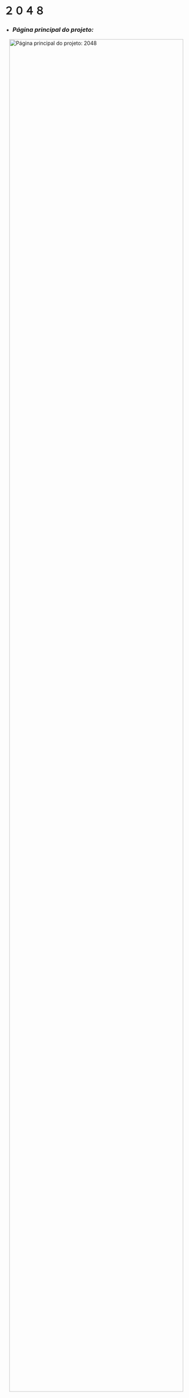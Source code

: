 # ２０４８

<ul>
  <li><h3><i>Página principal do projeto:</i></h3></li>
</ul>

<img src="https://github.com/user-attachments/assets/3ca172fe-18c9-4ffd-94d4-b45e707bbf34" alt="Página principal do projeto: 2048" width="97%" align="right"/>
